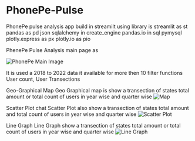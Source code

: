 # PhonePe-Pulse
PhonePe pulse analysis app build in streamilt using library is 
streamlit as st
pandas as pd
json 
sqlalchemy in create_engine
pandas.io in sql
pymysql
plotly.express as px
plotly.io as pio


PhenePe Pulse Analysis main page as 

![PhonePe Main Image](https://user-images.githubusercontent.com/118538583/231392647-a714c14a-0eff-41b6-aab7-9c4c95159307.png)

It is used a 2018 to 2022 data
it available for more then 10 filter functions
User count, User Transections

Geo-Graphical Map
Geo Graphical map is show a transection of states total amount or total count of users in year wise and quarter wise
![Map](https://user-images.githubusercontent.com/118538583/231392813-b8b95f05-2c86-40a2-9856-66460df6338d.png)

Scatter Plot chat
Scatter Plot also show a transection of states total amount and total count of users in year wise and quarter wise
![Scatter Plot](https://user-images.githubusercontent.com/118538583/231393001-39e0e65e-6807-4c8c-9195-e60a9ce44388.png)

Line Graph
Line Graph  show a transection of states total amount or total count of users in year wise and quarter wise
![Line Graph](https://user-images.githubusercontent.com/118538583/231393168-ab01b59c-5093-41d6-b7ce-dc83f4c73b8c.png)
